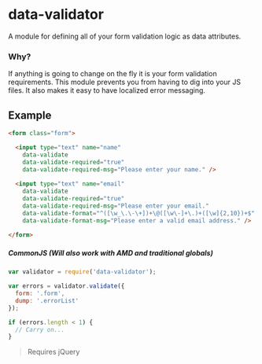 # data-validator
A module for defining all of your form validation logic as data attributes.

### Why?

If anything is going to change on the fly it is your form validation requirements.
This module prevents you from having to dig into your JS files.  It also makes it
easy to have localized error messaging.

## Example

```html
<form class="form">

  <input type="text" name="name"
    data-validate
    data-validate-required="true"
    data-validate-required-msg="Please enter your name." />
    
  <input type="text" name="email"
    data-validate
    data-validate-required="true"
    data-validate-required-msg="Please enter your email."
    data-validate-format="^([\w_\.\-\+])+\@([\w\-]+\.)+([\w]{2,10})+$"
    data-validate-format-msg="Please enter a valid email address." />
    
</form>
```

##### CommonJS (Will also work with AMD and traditional globals)

```javascript
var validator = require('data-validator');

var errors = validator.validate({
  form: '.form',
  dump: '.errorList'
});

if (errors.length < 1) {
  // Carry on...
}
```

> Requires jQuery
